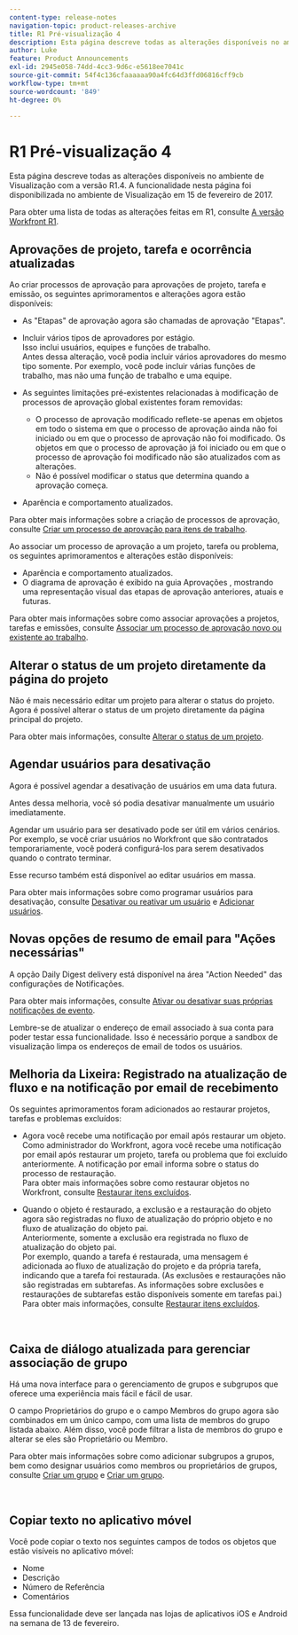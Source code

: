 ```yaml
---
content-type: release-notes
navigation-topic: product-releases-archive
title: R1 Pré-visualização 4
description: Esta página descreve todas as alterações disponíveis no ambiente de Visualização com a versão R1.4. A funcionalidade nesta página foi disponibilizada no ambiente de Visualização em 15 de fevereiro de 2017.
author: Luke
feature: Product Announcements
exl-id: 2945e058-74dd-4cc3-9d6c-e5618ee7041c
source-git-commit: 54f4c136cfaaaaaa90a4fc64d3ffd06816cff9cb
workflow-type: tm+mt
source-wordcount: '849'
ht-degree: 0%

---
```


# R1 Pré-visualização 4

Esta página descreve todas as alterações disponíveis no ambiente de Visualização com a versão R1.4. A funcionalidade nesta página foi disponibilizada no ambiente de Visualização em 15 de fevereiro de 2017.

Para obter uma lista de todas as alterações feitas em R1, consulte [A versão Workfront R1](../../../../product-announcements/product-releases/quarterly-release-archive/r1-release-activity/workfront-r1-release.md).

## Aprovações de projeto, tarefa e ocorrência atualizadas

Ao criar processos de aprovação para aprovações de projeto, tarefa e emissão, os seguintes aprimoramentos e alterações agora estão disponíveis: 

* As &quot;Etapas&quot; de aprovação agora são chamadas de aprovação &quot;Etapas&quot;.
* Incluir vários tipos de aprovadores por estágio.\
   Isso inclui usuários, equipes e funções de trabalho.\
   Antes dessa alteração, você podia incluir vários aprovadores do mesmo tipo somente. Por exemplo, você pode incluir várias funções de trabalho, mas não uma função de trabalho e uma equipe.

* As seguintes limitações pré-existentes relacionadas à modificação de processos de aprovação global existentes foram removidas:

   * O processo de aprovação modificado reflete-se apenas em objetos em todo o sistema em que o processo de aprovação ainda não foi iniciado ou em que o processo de aprovação não foi modificado. Os objetos em que o processo de aprovação já foi iniciado ou em que o processo de aprovação foi modificado não são atualizados com as alterações.
   * Não é possível modificar o status que determina quando a aprovação começa.

* Aparência e comportamento atualizados.

Para obter mais informações sobre a criação de processos de aprovação, consulte [Criar um processo de aprovação para itens de trabalho](../../../../administration-and-setup/customize-workfront/configure-approval-milestone-processes/create-approval-processes.md).

Ao associar um processo de aprovação a um projeto, tarefa ou problema, os seguintes aprimoramentos e alterações estão disponíveis:

* Aparência e comportamento atualizados.
* O diagrama de aprovação é exibido na guia Aprovações , mostrando uma representação visual das etapas de aprovação anteriores, atuais e futuras.

Para obter mais informações sobre como associar aprovações a projetos, tarefas e emissões, consulte [Associar um processo de aprovação novo ou existente ao trabalho](../../../../review-and-approve-work/manage-approvals/associate-approval-with-work.md).

## Alterar o status de um projeto diretamente da página do projeto

Não é mais necessário editar um projeto para alterar o status do projeto. Agora é possível alterar o status de um projeto diretamente da página principal do projeto.

Para obter mais informações, consulte [Alterar o status de um projeto](../../../../manage-work/projects/manage-projects/change-project-status.md).

## Agendar usuários para desativação

Agora é possível agendar a desativação de usuários em uma data futura.

Antes dessa melhoria, você só podia desativar manualmente um usuário imediatamente.

Agendar um usuário para ser desativado pode ser útil em vários cenários. Por exemplo, se você criar usuários no Workfront que são contratados temporariamente, você poderá configurá-los para serem desativados quando o contrato terminar.

Esse recurso também está disponível ao editar usuários em massa. 

Para obter mais informações sobre como programar usuários para desativação, consulte [Desativar ou reativar um usuário](../../../../administration-and-setup/add-users/create-and-manage-users/deactivate-a-user.md) e [Adicionar usuários](../../../../administration-and-setup/add-users/create-and-manage-users/add-users.md).

## Novas opções de resumo de email para &quot;Ações necessárias&quot;

A opção Daily Digest delivery está disponível na área &quot;Action Needed&quot; das configurações de Notificações.

Para obter mais informações, consulte [Ativar ou desativar suas próprias notificações de evento](../../../../workfront-basics/using-notifications/activate-or-deactivate-your-own-event-notifications.md).

Lembre-se de atualizar o endereço de email associado à sua conta para poder testar essa funcionalidade. Isso é necessário porque a sandbox de visualização limpa os endereços de email de todos os usuários.

## Melhoria da Lixeira: Registrado na atualização de fluxo e na notificação por email de recebimento

Os seguintes aprimoramentos foram adicionados ao restaurar projetos, tarefas e problemas excluídos:

* Agora você recebe uma notificação por email após restaurar um objeto.\
   Como administrador do Workfront, agora você recebe uma notificação por email após restaurar um projeto, tarefa ou problema que foi excluído anteriormente. A notificação por email informa sobre o status do processo de restauração.\
   Para obter mais informações sobre como restaurar objetos no Workfront, consulte [Restaurar itens excluídos](../../../../administration-and-setup/manage-workfront/manage-deleted-items/restore-deleted-items.md).

* Quando o objeto é restaurado, a exclusão e a restauração do objeto agora são registradas no fluxo de atualização do próprio objeto e no fluxo de atualização do objeto pai.\
   Anteriormente, somente a exclusão era registrada no fluxo de atualização do objeto pai.\
   Por exemplo, quando a tarefa é restaurada, uma mensagem é adicionada ao fluxo de atualização do projeto e da própria tarefa, indicando que a tarefa foi restaurada. (As exclusões e restaurações não são registradas em subtarefas. As informações sobre exclusões e restaurações de subtarefas estão disponíveis somente em tarefas pai.)\
   Para obter mais informações, consulte [Restaurar itens excluídos](../../../../administration-and-setup/manage-workfront/manage-deleted-items/restore-deleted-items.md).

 

## Caixa de diálogo atualizada para gerenciar associação de grupo

Há uma nova interface para o gerenciamento de grupos e subgrupos que oferece uma experiência mais fácil e fácil de usar.

O campo Proprietários do grupo e o campo Membros do grupo agora são combinados em um único campo, com uma lista de membros do grupo listada abaixo. Além disso, você pode filtrar a lista de membros do grupo e alterar se eles são Proprietário ou Membro. 

Para obter mais informações sobre como adicionar subgrupos a grupos, bem como designar usuários como membros ou proprietários de grupos, consulte [Criar um grupo](../../../../administration-and-setup/manage-groups/create-and-manage-groups/create-a-group.md) e [Criar um grupo](../../../../administration-and-setup/manage-groups/create-and-manage-groups/create-a-group.md). 

 

## Copiar texto no aplicativo móvel

Você pode copiar o texto nos seguintes campos de todos os objetos que estão visíveis no aplicativo móvel:

* Nome
* Descrição
* Número de Referência
* Comentários

Essa funcionalidade deve ser lançada nas lojas de aplicativos iOS e Android na semana de 13 de fevereiro.
